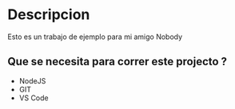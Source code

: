 # Descripcion
Esto es un trabajo de ejemplo para mi amigo Nobody

## Que se necesita para correr este projecto ?
- NodeJS
- GIT
- VS Code